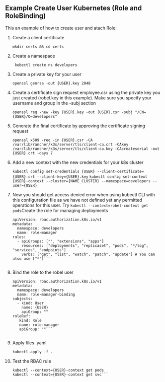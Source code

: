 Example Create User Kubernetes (Role and RoleBinding)
----------------

This an example of how to create user and atach Role:


1. Create a client certificate

    ``` mkdir certs && cd certs ```

2. Create a namespace

    ``` kubectl create ns developers```

3. Create a private key for your user

    ```openssl genrsa -out {USER}.key 2048```
    
4. Create a certificate sign request employee.csr using the private key you just created (robel.key in this example). Make sure you specify your username and group in the -subj section 

    ```openssl req -new -key {USER}.key -out {USER}.csr -subj "/CN={USER}/O=developers"```

5. Generate the final certificate by approving the certificate signing request

    ```openssl x509 -req -in {USER}.csr -CA /var/lib/rancher/k3s/server/tls/client-ca.crt -CAkey /var/lib/rancher/k3s/server/tls/client-ca.key -CAcreateserial -out {USER}.crt -days 7```
    
6. Add a new context with the new credentials for your k8s cluster

    ```kubectl config set-credentials {USER} --client-certificate={USER}.crt --client-key={USER}.key```
    ```kubectl config set-context {USER}-context --cluster={NAME_CLUSTER} --namespace=developers --user={USER}```
    
7. Now you should get access denied error when using kubectl CLI with this configuration file as we have not defined yet any permitted operations for this user. Try ``` kubectl --context=robel-context get pods ```Create the role for managing deployments

    ```kind: Role
    apiVersion: rbac.authorization.k8s.io/v1
    metadata:
      namespace: developers
      name: role-manager
    rules:
      - apiGroups: ["", "extensions", "apps"]
        resources: ["deployments", "replicaset", "pods", "*/log", "services", "endpoints"]
        verbs: ["get", "list", "watch", "patch", "update"] # You can also use ["*"]```
        
8. Bind the role to the robel user

    ```kind: RoleBinding
    apiVersion: rbac.authorization.k8s.io/v1
    metadata:
      namespace: developers
      name: role-manager-binding
    subjects:
      - kind: User
        name: {USER}
        apiGroup: ""
    roleRef:
       kind: Role
       name: role-manager
       apiGroup: ""```
       
9. Apply files .yaml

    ```kubectl apply -f .```
    
10. Test the RBAC rule

    ```kubectl --context={USER}-context run --image=nginx nginx
    kubectl --context={USER}-context get pods
    kubectl --context={USER}-context get svc```
